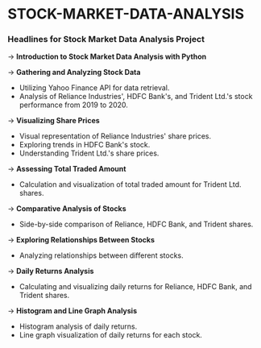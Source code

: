 # STOCK-MARKET-DATA-ANALYSIS
### Headlines for Stock Market Data Analysis Project

-> **Introduction to Stock Market Data Analysis with Python**
   
-> **Gathering and Analyzing Stock Data**
   - Utilizing Yahoo Finance API for data retrieval.
   - Analysis of Reliance Industries', HDFC Bank's, and Trident Ltd.'s stock performance from 2019 to 2020.
   
-> **Visualizing Share Prices**
   - Visual representation of Reliance Industries' share prices.
   - Exploring trends in HDFC Bank's stock.
   - Understanding Trident Ltd.'s share prices.
   
-> **Assessing Total Traded Amount**
   - Calculation and visualization of total traded amount for Trident Ltd. shares.
   
-> **Comparative Analysis of Stocks**
   - Side-by-side comparison of Reliance, HDFC Bank, and Trident shares.
   
-> **Exploring Relationships Between Stocks**
   - Analyzing relationships between different stocks.
   
-> **Daily Returns Analysis**
   - Calculating and visualizing daily returns for Reliance, HDFC Bank, and Trident shares.
   
-> **Histogram and Line Graph Analysis**
   - Histogram analysis of daily returns.
   - Line graph visualization of daily returns for each stock.
